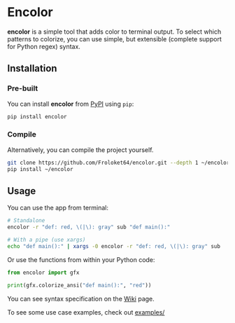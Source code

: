 # Encolor
**encolor** is a simple tool that adds color to terminal output. To select which patterns to colorize, you can use simple, but extensible (complete support for Python regex) syntax.

## Installation
### Pre-built
You can install **encolor** from [PyPI](https://pypi.org/) using `pip`:

``` sh
pip install encolor
```

### Compile
Alternatively, you can compile the project yourself.

``` sh
git clone https://github.com/Froloket64/encolor.git --depth 1 ~/encolor # You can change "~/encolor" to any other dir
pip install ~/encolor
```

## Usage
You can use the app from terminal:

``` sh
# Standalone
encolor -r "def: red, \(|\): gray" sub "def main():"

# With a pipe (use xargs)
echo "def main():" | xargs -0 encolor -r "def: red, \(|\): gray" sub
```

Or use the functions from within your Python code:

``` python
from encolor import gfx

print(gfx.colorize_ansi("def main():", "red"))
```

You can see syntax specification on the [Wiki](https://github.com/Froloket64/encolor/wiki/Syntax) page.

To see some use case examples, check out [examples/](/examples/)
